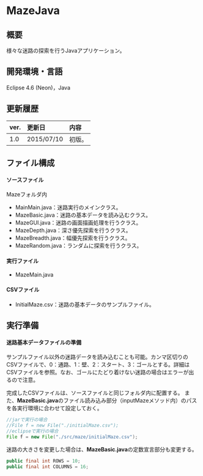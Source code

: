 # MazeJava

## 概要
様々な迷路の探索を行うJavaアプリケーション。

## 開発環境・言語
Eclipse 4.6 (Neon)，Java

## 更新履歴
|ver.|更新日|内容|
|:-|:-|:-|
|1.0|2015/07/10|初版。|

## ファイル構成
#### ソースファイル
Mazeフォルダ内
- MainMain.java：迷路実行のメインクラス。
- MazeBasic.java：迷路の基本データを読み込むクラス。
- MazeGUI.java：迷路の画面描画処理を行うクラス。
- MazeDepth.java：深さ優先探索を行うクラス。
- MazeBreadth.java：幅優先探索を行うクラス。
- MazeRandom.java：ランダムに探索を行うクラス。

#### 実行ファイル
- MazeMain.java

#### CSVファイル
- InitialMaze.csv：迷路の基本データのサンプルファイル。

## 実行準備
#### 迷路基本データファイルの準備
サンプルファイル以外の迷路データを読み込むことも可能。カンマ区切りのCSVファイルで、0：通路、1：壁、2：スタート、3：ゴールとする。詳細はCSVファイルを参照。なお、ゴールにたどり着けない迷路の場合はエラーが出るので注意。

完成したCSVファイルは、ソースファイルと同じフォルダ内に配置する。
また、**MazeBasic.java**のファイル読み込み部分（inputMazeメソッド内）のパスを各実行環境に合わせて設定しておく。

``` java
//jarで実行の場合
//File f = new File("./initialMaze.csv");
//eclipseで実行の場合
File f = new File("./src/maze/initialMaze.csv");
```

迷路の大きさを変更した場合は、**MazeBasic.java**の定数宣言部分も変更する。

``` java
public final int ROWS = 10;
public final int COLUMNS = 16;
```
